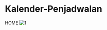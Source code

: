 # Kalender-Penjadwalan

HOME
![1](https://user-images.githubusercontent.com/64520750/160754810-2e30156b-60be-4b25-8308-588735cae830.PNG)
